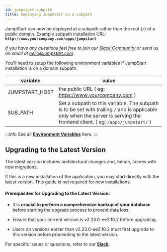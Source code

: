 ```yaml
---
id: jumpstart-subpath
title: Deploying JumpStart on a subpath
---
```


JumpStart can now be deployed at a subpath rather than the root (`/`) of a public domain. Example subpath installation URL: **`http://www.yourcompany.com/apps/jumpstart`**

*If you have any questions feel free to join our [Slack Community](https://jumpstart.com/slack) or send us an email at hello@jumpstart.com.*

You'll need to setup the following environment variables if JumpStart installation is on a domain subpath:

| variable | value |
| -------- | ---------------------- |
| JUMPSTART_HOST | the public URL ( eg: https://www.yourcompany.com )  |
| SUB_PATH | Set a subpath to this variable. The subpath is to be set with trailing `/` and is applicable only when the server is serving the frontend client. ( eg: `/apps/jumpstart/` )  |


:::info
See all **[Environment Variables](/docs/setup/env-vars)** here.
:::

## Upgrading to the Latest Version

The latest version includes architectural changes and, hence, comes with new migrations.

If this is a new installation of the application, you may start directly with the latest version. This guide is not required for new installations.

#### Prerequisites for Upgrading to the Latest Version:

- It is **crucial to perform a comprehensive backup of your database** before starting the upgrade process to prevent data loss.

- Ensure that your current version is v2.23.0-ee2.10.2 before upgrading. 

- Users on versions earlier than v2.23.0-ee2.10.2 must first upgrade to this version before proceeding to the latest version.

For specific issues or questions, refer to our **[Slack](https://jumpstart.slack.com/join/shared_invite/zt-25438diev-mJ6LIZpJevG0LXCEcL0NhQ#)**.


